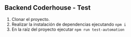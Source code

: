 ## Backend Coderhouse - Test

 1. Clonar el proyecto.
 2. Realizar la instalación de dependencias ejecutando `npm i`
 4. En la raíz del proyecto ejecutar `npm run test-automation`
